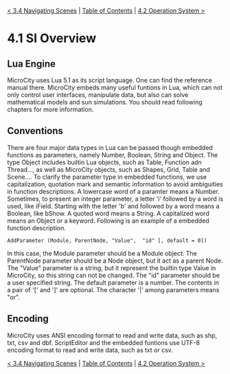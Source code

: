 [< 3.4 Navigating Scenes](3.4_navigating_scenes.md) | [Table of Contents](readme.md) | [4.2 Operation System >](4.2_operation_system.md)

# 4.1 SI Overview

## Lua Engine
MicroCity uses Lua 5.1 as its script language. One can find the reference manual there. MicroCity embeds many useful funtions in Lua, which can not only control user interfaces, manipulate data, but also can solve mathematical models and sun simulations. You should read following chapters for more information.

## Conventions
There are four major data types in Lua can be passed though embedded functions as parameters, namely Number, Boolean, String and Object. The type Object includes builtin Lua objects, such as Table, Function adn Thread..., as well as MicroCity objects, such as Shapes, Grid, Table and Scene.... To clarify the parameter type in embedded functions, we use capitalization, quotation mark and semantic information to avoid ambiguities in function descriptions. A lowercase word of a paramter means a Number. Sometimes, to present an integer parameter, a letter 'i' followed by a word is used, like iField. Starting with the letter 'b' and followed by a word means a Boolean, like bShow. A quoted word means a String. A capitalized word means an Object or a keyword. Following is an example of a embedded function description.
```
AddParameter (Module, ParentNode, "Value",  "id" [, default = 0])
```
In this case, the Module parameter should be a Module object. The ParentNode parameter should be a Node object, but it act as a parent Node. The "Value" parameter is a string, but it represent the builtin type Value in MicroCity, so this string can not be changed. The "id" parameter should be a user specified string. The default parameter is a number. The contents in a pair of '[' and ']' are optional. The character '|' among parameters means "or".

## Encoding
MicroCity uses ANSI encoding format to read and write data, such as shp, txt, csv and dbf. ScriptEditor and the embedded funtions use UTF-8 encoding format to read and write data, such as txt or csv.

[< 3.4 Navigating Scenes](3.4_navigating_scenes.md) | [Table of Contents](readme.md) | [4.2 Operation System >](4.2_operation_system.md)